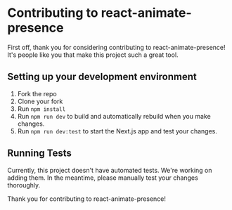 # Contributing to react-animate-presence

First off, thank you for considering contributing to react-animate-presence! It's people like you that make this project such a great tool.

## Setting up your development environment

1. Fork the repo
2. Clone your fork
3. Run `npm install`
4. Run `npm run dev` to build and automatically rebuild when you make changes.
5. Run `npm run dev:test` to start the Next.js app and test your changes.

## Running Tests

Currently, this project doesn't have automated tests. We're working on adding them. In the meantime, please manually test your changes thoroughly.

Thank you for contributing to react-animate-presence!
